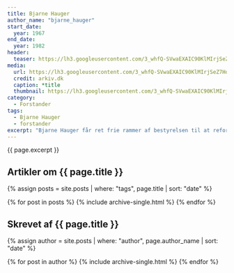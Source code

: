 ```yaml
---
title: Bjarne Hauger
author_name: "bjarne_hauger"
start_date: 
  year: 1967
end_date:
  year: 1982
header:
  teaser: https://lh3.googleusercontent.com/3_whfQ-SVwaEXAIC90KlMIrjSeZ7HolB6VO11cnsvtnYp5nhvDZlBVyGHDPh-lR-bQJK_Cz2CHkHKupV1vTrjfm3Qkuf1BO5vb3l6oHqB9l9OxAybxv67jGVPUodapbxMFZEJEq5TQ=w2400
media: 
  url: https://lh3.googleusercontent.com/3_whfQ-SVwaEXAIC90KlMIrjSeZ7HolB6VO11cnsvtnYp5nhvDZlBVyGHDPh-lR-bQJK_Cz2CHkHKupV1vTrjfm3Qkuf1BO5vb3l6oHqB9l9OxAybxv67jGVPUodapbxMFZEJEq5TQ=w2400
  credit: arkiv.dk
  caption: *title
  thumbnail: https://lh3.googleusercontent.com/3_whfQ-SVwaEXAIC90KlMIrjSeZ7HolB6VO11cnsvtnYp5nhvDZlBVyGHDPh-lR-bQJK_Cz2CHkHKupV1vTrjfm3Qkuf1BO5vb3l6oHqB9l9OxAybxv67jGVPUodapbxMFZEJEq5TQ=w2400
category:
  - Forstander
tags:
  - Bjarne Hauger
  - forstander
excerpt: "Bjarne Hauger får ret frie rammer af bestyrelsen til at reformere skolevirksomheden. Han indfører 8 måneders skolen med en breddeperiode om efteråret og en specialeperiode om foråret både inden for idrætten og højskolefagene. Han beskriver tankerne nøjere i Årsskriftet fra 1967. Under Bjarne Hauger udvides skolen også med DIF kursuscenter og træningssal."
---
```


{{ page.excerpt }}

## Artikler om {{ page.title }}

{% assign posts = site.posts | where: "tags", page.title | sort: "date" %}

{% for post in posts %}
  {% include archive-single.html %}
{% endfor %}

## Skrevet af {{ page.title }}

{% assign author = site.posts | where: "author", page.author_name | sort: "date" %}

{% for post in author %}
  {% include archive-single.html %}
{% endfor %}
